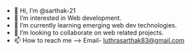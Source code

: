 - 👋 Hi, I’m @sarthak-21
- 👀 I’m interested in Web development.
- 🌱 I’m currently learning emerging web dev technologies.
- 💞️ I’m looking to collaborate on web related projects.
- 📫 How to reach me --> Email- luthrasarthak83@gmail.com

<!---
sarthak-21/sarthak-21 is a ✨ special ✨ repository because its `README.md` (this file) appears on your GitHub profile.
You can click the Preview link to take a look at your changes.
--->
